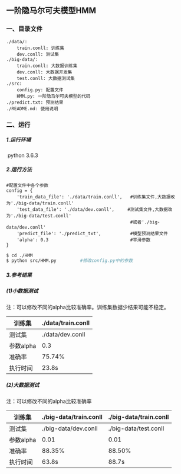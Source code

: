 ## 一阶隐马尔可夫模型HMM

### 一、目录文件

```
./data/:
    train.conll: 训练集
    dev.conll: 测试集
./big-data/:
    train.conll: 大数据训练集
    dev.conll: 大数据开发集
    test.conll: 大数据测试集
./src:
    config.py: 配置文件
    HMM.py: 一阶隐马尔可夫模型的代码
./predict.txt: 预测结果
./README.md: 使用说明
```



### 二、运行

##### 1.运行环境

​    python 3.6.3

##### 2.运行方法

```
#配置文件中各个参数
config = {
    'train_data_file': './data/train.conll',   #训练集文件,大数据改为'./big-data/train.conll'
    'test_data_file': './data/dev.conll',     #测试集文件,大数据改为'./big-data/test.conll'
                                               #或者'./big-data/dev.conll'
    'predict_file': './predict_txt',           #模型预测结果文件
    'alpha': 0.3                               #平滑参数
}
```

```bash
$ cd ./HMM
$ python src/HMM.py			#修改config.py中的参数
```

##### 3.参考结果

##### (1)小数据测试

注：可以修改不同的alpha比较准确率。训练集数据少结果可能不稳定。

| 训练集    | ./data/train.conll |
| --------- | ------------------ |
| 测试集    | ./data/dev.conll   |
| 参数alpha | 0.3                |
| 准确率    | 75.74%             |
| 执行时间  | 23.8s              |

##### (2)大数据测试

注：可以修改不同的alpha比较准确率

| 训练集    | ./big-data/train.conll | ./big-data/train.conll |
| --------- | ---------------------- | ---------------------- |
| 测试集    | ./big-data/dev.conll   | ./big-data/test.conll  |
| 参数alpha | 0.01                   | 0.01                   |
| 准确率    | 88.35%                 | 88.50%                 |
| 执行时间  | 63.8s                  | 88.7s                  |




